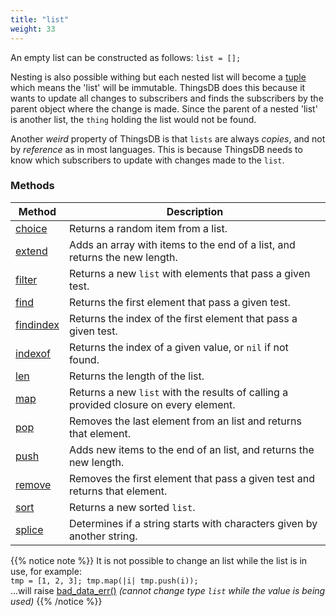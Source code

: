 ```yaml
---
title: "list"
weight: 33
---
```


An empty list can be constructed as follows: `list = [];`

Nesting is also possible withing but each nested list will become a [tuple](../tuple) which means the 'list' will be immutable.
ThingsDB does this because it wants to update all changes to subscribers and finds the subscribers by the parent object where
the change is  made. Since the parent of a nested 'list' is another list, the `thing` holding the list would not be found.

Another *weird* property of ThingsDB is that `lists` are always *copies*, and not by *reference* as in most languages. This is
because ThingsDB needs to know which subscribers to update with changes made to the `list`.

### Methods

Method | Description
------ | -----------
[choice](./choice) | Returns a random item from a list.
[extend](./extend) | Adds an array with items to the end of a list, and returns the new length.
[filter](./filter) | Returns a new `list` with elements that pass a given test.
[find](./find) | Returns the first element that pass a given test.
[findindex](./findindex) | Returns the index of the first element that pass a given test.
[indexof](./indexof) | Returns the index of a given value, or `nil` if not found.
[len](./len) | Returns the length of the list.
[map](./map) | Returns a new `list` with the results of calling a provided closure on every element.
[pop](./pop) | Removes the last element from an list and returns that element.
[push](./push) | Adds new items to the end of an list, and returns the new length.
[remove](./remove) | Removes the first element that pass a given test and returns that element.
[sort](./sort) | Returns a new sorted `list`.
[splice](./splice) | Determines if a string starts with characters given by another string.

{{% notice note %}}
It is not possible to change an list while the list is in use, for example: \
`tmp = [1, 2, 3]; tmp.map(|i| tmp.push(i));` \
...will raise [bad_data_err()](../../errors/bad_data_err) *(cannot change type `list` while the value is being used)*
{{% /notice %}}
